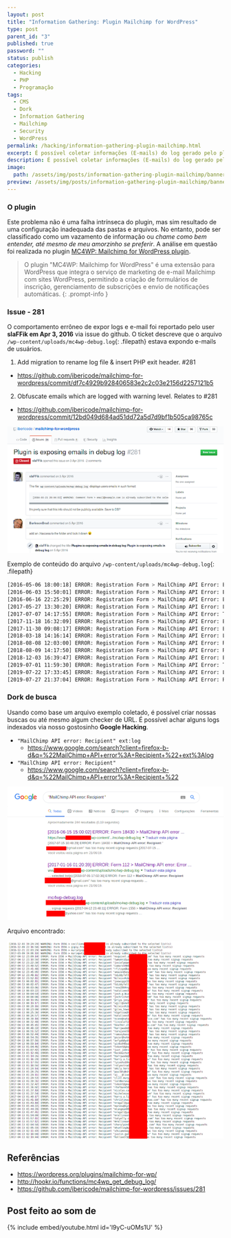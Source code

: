 ```yaml
---
layout: post
title: "Information Gathering: Plugin Mailchimp for WordPress"
type: post
parent_id: "3"
published: true
password: ""
status: publish
categories:
  - Hacking
  - PHP
  - Programação
tags:
  - CMS
  - Dork
  - Information Gathering
  - Mailchimp
  - Security
  - WordPress 
permalink: /hacking/information-gathering-plugin-mailchimp.html
excerpt: É possível coletar informações (E-mails) do log gerado pelo plugin Mailchimp for WordPress no CMS Wodpress.
description: É possível coletar informações (E-mails) do log gerado pelo plugin Mailchimp for WordPress no CMS Wodpress.
image:
  path: /assets/img/posts/information-gathering-plugin-mailchimp/banner-mailchimp.jpg
preview: /assets/img/posts/information-gathering-plugin-mailchimp/banner-mailchimp.jpg
---
```


### O plugin

Este problema não é uma falha intrínseca do plugin, mas sim resultado de uma configuração inadequada das pastas e arquivos. No entanto, pode ser classificado como um vazamento de informação ou *chame como bem entender, até mesmo de meu amorzinho se preferir*. A análise em questão foi realizada no plugin [MC4WP: Mailchimp for WordPress plugin](https://wordpress.org/plugins/mailchimp-for-wp/).


> O plugin "MC4WP: Mailchimp for WordPress" é uma extensão para WordPress que integra o serviço de marketing de e-mail Mailchimp com sites WordPress, permitindo a criação de formulários de inscrição, gerenciamento de subscrições e envio de notificações automáticas.
{: .prompt-info }

### Issue - 281 

O comportamento errôneo de expor logs e e-mail foi reportado pelo user **slaFFik em Apr 3, 2016** via issue do github. O ticket descreve que o arquivo `/wp-content/uploads/mc4wp-debug.log`{: .filepath} estava expondo e-mails de usuários. 

1. Add migration to rename log file & insert PHP exit header. #281
  - <https://github.com/ibericode/mailchimp-for-wordpress/commit/df7c4929b928406583e2c2c03e2156d2257121b5>

2. Obfuscate emails which are logged with warning level. Relates to #281
  - <https://github.com/ibericode/mailchimp-for-wordpress/commit/12bd049d684ad51dd72a5d7d9bf1b505ca98765c>

![](/assets/img/posts/information-gathering-plugin-mailchimp/Screenshot_2019-06-21-libericode%20mailchimp-for-wordpress.png)


Exemplo de conteúdo do arquivo `/wp-content/uploads/mc4wp-debug.log`{: .filepath}


```bash
[2016-05-06 18:00:18] ERROR: Registration Form > MailChimp API Error: Error connecting to MailChimp. Operation timed out after 10005 milliseconds with 0 bytes received
[2016-06-03 15:50:01] ERROR: Registration Form > MailChimp API Error: Error connecting to MailChimp. Operation timed out after 10004 milliseconds with 0 bytes received
[2016-06-16 22:25:29] ERROR: Registration Form > MailChimp API Error: Error connecting to MailChimp. Operation timed out after 10001 milliseconds with 0 bytes received
[2017-05-27 13:30:20] ERROR: Registration Form > MailChimp API Error: List_RoleEmailMember: xxxxxxx@yopmail.com is an invalid email address and cannot be imported.
[2017-07-07 14:17:55] ERROR: Registration Form > MailChimp API Error: The MailChimp API server returned the following response: <em>403 Forbidden</em>.
[2017-11-18 16:32:09] ERROR: Registration Form > MailChimp API Error: Error connecting to MailChimp. cURL error 28: Operation timed out after 10000 milliseconds with 0 bytes received
[2017-11-30 09:08:17] ERROR: Registration Form > MailChimp API Error: Error connecting to MailChimp. cURL error 28: Operation timed out after 10000 milliseconds with 0 bytes received
[2018-03-18 14:16:14] ERROR: Registration Form > MailChimp API Error: List_RoleEmailMember: xxxxxxx@gmail.om is an invalid email address and cannot be imported.
[2018-08-08 12:03:00] ERROR: Registration Form > MailChimp API Error: Recipient "xxxxxxx@imunan.info" has too many recent signup requests
[2018-08-09 14:17:50] ERROR: Registration Form > MailChimp API Error: Recipient "xxxxxxx@imunan.info" has too many recent signup requests
[2018-12-03 16:39:47] ERROR: Registration Form > MailChimp API Error: Error connecting to MailChimp. cURL error 28: Operation timed out after 10001 milliseconds with 0 bytes received
[2019-07-01 11:59:30] ERROR: Registration Form > MailChimp API Error: The MailChimp API server returned the following response: <em>403 Forbidden</em>.
[2019-07-22 17:33:45] ERROR: Registration Form > MailChimp API Error: List_RoleEmailMember: contact.xxxxxxx@free.fr is an invalid email address and cannot be imported.
[2019-07-27 21:37:04] ERROR: Registration Form > MailChimp API Error: Recipient "xxxxxxx@gmx.com" has too many recent signup requests
```


### Dork de busca
Usando como base um arquivo exemplo coletado, é possível criar nossas buscas ou até mesmo algum checker de URL. É possível achar alguns logs indexados via nosso gostosinho **Google Hacking**.

- `"MailChimp API error: Recipient" ext:log`
  - <https://www.google.com/search?client=firefox-b-d&q=%22MailChimp+API+error%3A+Recipient+%22+ext%3Alog>
- `"MailChimp API error: Recipient"`
  - <https://www.google.com/search?client=firefox-b-d&q=%22MailChimp+API+error%3A+Recipient+%22>


![](/assets/img/posts/information-gathering-plugin-mailchimp/Screenshot_2019-06-21%20MailChimp%20API%20error%20Recipient%20-%20Pesquisa%20Google.png)

Arquivo encontrado:

![](/assets/img/posts/information-gathering-plugin-mailchimp/Screenshot_2019-06-21%20Screenshot.png)

## Referências
- <https://wordpress.org/plugins/mailchimp-for-wp/>
- <http://hookr.io/functions/mc4wp_get_debug_log/>
- <https://github.com/ibericode/mailchimp-for-wordpress/issues/281>

## Post feito ao som de

{% include embed/youtube.html id='l9yC-uOMs1U' %}

